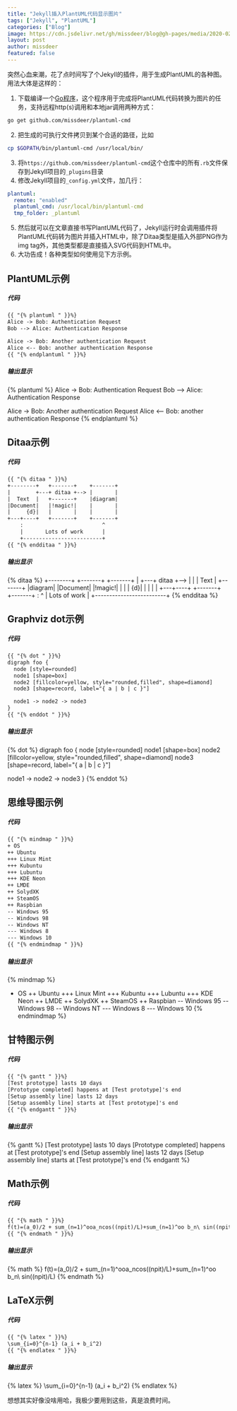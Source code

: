 ```yaml
---
title: "Jekyll插入PlantUML代码显示图片"
tags: ["Jekyll", "PlantUML"]
categories: ["Blog"]
image: https://cdn.jsdelivr.net/gh/missdeer/blog@gh-pages/media/2020-02-28/plantuml.jpg
layout: post
author: missdeer
featured: false
---
```

突然心血来潮，花了点时间写了个Jekyll的插件，用于生成PlantUML的各种图。用法大体是这样的：

1. 下载编译一个[Go程序](https://github.com/missdeer/plantuml-cmd)，这个程序用于完成将PlantUML代码转换为图片的任务，支持远程http(s)调用和本地jar调用两种方式：
```bash
go get github.com/missdeer/plantuml-cmd
```
2. 把生成的可执行文件拷贝到某个合适的路径，比如
```bash
cp $GOPATH/bin/plantuml-cmd /usr/local/bin/
```
3. 将`https://github.com/missdeer/plantuml-cmd`这个仓库中的所有`.rb`文件保存到Jekyll项目的`_plugins`目录
4. 修改Jekyll项目的`_config.yml`文件，加几行：
```yaml
plantuml:
  remote: "enabled"
  plantuml_cmd: /usr/local/bin/plantuml-cmd   
  tmp_folder: _plantuml
```
5. 然后就可以在文章直接书写PlantUML代码了，Jekyll运行时会调用插件将PlantUML代码转为图片并插入HTML中，除了Ditaa类型是插入外部PNG作为img tag外，其他类型都是直接插入SVG代码到HTML中。
6. 大功告成！各种类型如何使用见下方示例。

## PlantUML示例

##### 代码
```txt
{{ "{% plantuml " }}%}
Alice -> Bob: Authentication Request
Bob --> Alice: Authentication Response

Alice -> Bob: Another authentication Request
Alice <-- Bob: another authentication Response
{{ "{% endplantuml " }}%}
```

##### 输出显示
{% plantuml %}
Alice -> Bob: Authentication Request
Bob --> Alice: Authentication Response

Alice -> Bob: Another authentication Request
Alice <-- Bob: another authentication Response
{% endplantuml %}

## Ditaa示例

##### 代码
```txt
{{ "{% ditaa " }}%}
+--------+   +-------+    +-------+
|        +---+ ditaa +--> |       |
|  Text  |   +-------+    |diagram|
|Document|   |!magic!|    |       |
|     {d}|   |       |    |       |
+---+----+   +-------+    +-------+
	:                         ^
	|       Lots of work      |
	+-------------------------+
{{ "{% endditaa " }}%}
```

##### 输出显示
{% ditaa %}
+--------+   +-------+    +-------+
|        +---+ ditaa +--> |       |
|  Text  |   +-------+    |diagram|
|Document|   |!magic!|    |       |
|     {d}|   |       |    |       |
+---+----+   +-------+    +-------+
	:                         ^
	|       Lots of work      |
	+-------------------------+
{% endditaa %}

## Graphviz dot示例

##### 代码
```txt
{{ "{% dot " }}%}
digraph foo {
  node [style=rounded]
  node1 [shape=box]
  node2 [fillcolor=yellow, style="rounded,filled", shape=diamond]
  node3 [shape=record, label="{ a | b | c }"]

  node1 -> node2 -> node3
}
{{ "{% enddot " }}%}
```

##### 输出显示
{% dot %}
digraph foo {
  node [style=rounded]
  node1 [shape=box]
  node2 [fillcolor=yellow, style="rounded,filled", shape=diamond]
  node3 [shape=record, label="{ a | b | c }"]

  node1 -> node2 -> node3
}
{% enddot %}

## 思维导图示例

##### 代码
```txt
{{ "{% mindmap " }}%}
+ OS
++ Ubuntu
+++ Linux Mint
+++ Kubuntu
+++ Lubuntu
+++ KDE Neon
++ LMDE
++ SolydXK
++ SteamOS
++ Raspbian
-- Windows 95
-- Windows 98
-- Windows NT
--- Windows 8
--- Windows 10
{{ "{% endmindmap " }}%}
```

##### 输出显示
{% mindmap %}
+ OS
++ Ubuntu
+++ Linux Mint
+++ Kubuntu
+++ Lubuntu
+++ KDE Neon
++ LMDE
++ SolydXK
++ SteamOS
++ Raspbian
-- Windows 95
-- Windows 98
-- Windows NT
--- Windows 8
--- Windows 10
{% endmindmap %}

## 甘特图示例

##### 代码
```txt
{{ "{% gantt " }}%}
[Test prototype] lasts 10 days
[Prototype completed] happens at [Test prototype]'s end
[Setup assembly line] lasts 12 days
[Setup assembly line] starts at [Test prototype]'s end
{{ "{% endgantt " }}%}
```

##### 输出显示
{% gantt %}
[Test prototype] lasts 10 days
[Prototype completed] happens at [Test prototype]'s end
[Setup assembly line] lasts 12 days
[Setup assembly line] starts at [Test prototype]'s end
{% endgantt %}

## Math示例

##### 代码
```txt
{{ "{% math " }}%}
f(t)=(a_0)/2 + sum_(n=1)^ooa_ncos((npit)/L)+sum_(n=1)^oo b_n\ sin((npit)/L)
{{ "{% endmath " }}%}
```

##### 输出显示
{% math %}
f(t)=(a_0)/2 + sum_(n=1)^ooa_ncos((npit)/L)+sum_(n=1)^oo b_n\ sin((npit)/L)
{% endmath %}

## LaTeX示例

##### 代码
```txt
{{ "{% latex " }}%}
\sum_{i=0}^{n-1} (a_i + b_i^2)
{{ "{% endlatex " }}%}
```

##### 输出显示
{% latex %}
\sum_{i=0}^{n-1} (a_i + b_i^2)
{% endlatex %}

想想其实好像没啥用哈，我极少要用到这些，真是浪费时间。